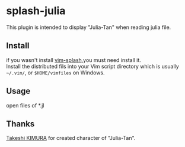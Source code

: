 splash-julia
===
This plugin is intended to display "Julia-Tan" when reading julia file.

## Install

if you wasn't install [vim-splash](https://github.com/thinca/vim-splash),you must need install it.  
Install the distributed fils into your Vim script directory which is usually ```~/.vim/```, or ```$HOME/vimfiles``` on Windows.  

## Usage

open files of *.jl

## Thanks

[Takeshi KIMURA](https://twitter.com/kimrin/) for created character of "Julia-Tan".
